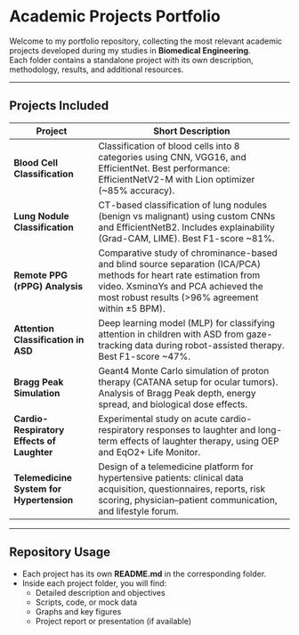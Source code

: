 # Academic Projects Portfolio

Welcome to my portfolio repository, collecting the most relevant academic projects developed during my studies in **Biomedical Engineering**.  
Each folder contains a standalone project with its own description, methodology, results, and additional resources.

---

## Projects Included

| Project | Short Description |
|---------|--------------------|
| **Blood Cell Classification** | Classification of blood cells into 8 categories using CNN, VGG16, and EfficientNet. Best performance: EfficientNetV2-M with Lion optimizer (~85% accuracy). |
| **Lung Nodule Classification** | CT-based classification of lung nodules (benign vs malignant) using custom CNNs and EfficientNetB2. Includes explainability (Grad-CAM, LIME). Best F1-score ~81%. |
| **Remote PPG (rPPG) Analysis** | Comparative study of chrominance-based and blind source separation (ICA/PCA) methods for heart rate estimation from video. XsminαYs and PCA achieved the most robust results (>96% agreement within ±5 BPM). |
| **Attention Classification in ASD** | Deep learning model (MLP) for classifying attention in children with ASD from gaze-tracking data during robot-assisted therapy. Best F1-score ~47%. |
| **Bragg Peak Simulation** | Geant4 Monte Carlo simulation of proton therapy (CATANA setup for ocular tumors). Analysis of Bragg Peak depth, energy spread, and biological dose effects. |
| **Cardio-Respiratory Effects of Laughter** | Experimental study on acute cardio-respiratory responses to laughter and long-term effects of laughter therapy, using OEP and EqO2+ Life Monitor. |
| **Telemedicine System for Hypertension** | Design of a telemedicine platform for hypertensive patients: clinical data acquisition, questionnaires, reports, risk scoring, physician–patient communication, and lifestyle forum. |

---

## Repository Usage

- Each project has its own **README.md** in the corresponding folder.  
- Inside each project folder, you will find:  
  - Detailed description and objectives  
  - Scripts, code, or mock data  
  - Graphs and key figures  
  - Project report or presentation (if available)  



